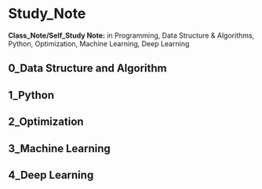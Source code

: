# Study_Note
**Class_Note/Self_Study Note:** in Programming, Data Structure &amp; Algorithms, Python, Optimization, Machine Learning, Deep Learning

## 0_Data Structure and Algorithm

## 1_Python

## 2_Optimization

## 3_Machine Learning

## 4_Deep Learning 
